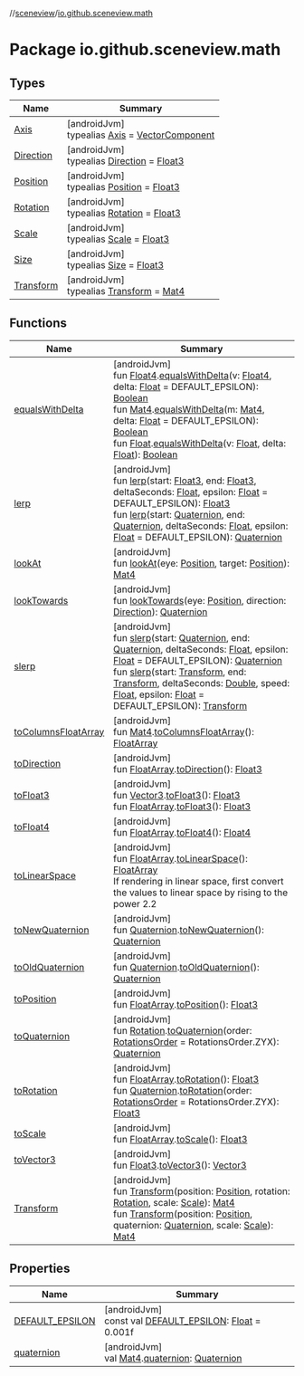 //[sceneview](../../index.md)/[io.github.sceneview.math](index.md)

# Package io.github.sceneview.math

## Types

| Name | Summary |
|---|---|
| [Axis](index.md#-272535031%2FClasslikes%2F-1571379623) | [androidJvm]<br>typealias [Axis](index.md#-272535031%2FClasslikes%2F-1571379623) = [VectorComponent](../dev.romainguy.kotlin.math/-vector-component/index.md) |
| [Direction](index.md#1758682841%2FClasslikes%2F-1571379623) | [androidJvm]<br>typealias [Direction](index.md#1758682841%2FClasslikes%2F-1571379623) = [Float3](../dev.romainguy.kotlin.math/-float3/index.md) |
| [Position](index.md#945960193%2FClasslikes%2F-1571379623) | [androidJvm]<br>typealias [Position](index.md#945960193%2FClasslikes%2F-1571379623) = [Float3](../dev.romainguy.kotlin.math/-float3/index.md) |
| [Rotation](index.md#1133844556%2FClasslikes%2F-1571379623) | [androidJvm]<br>typealias [Rotation](index.md#1133844556%2FClasslikes%2F-1571379623) = [Float3](../dev.romainguy.kotlin.math/-float3/index.md) |
| [Scale](index.md#2055938798%2FClasslikes%2F-1571379623) | [androidJvm]<br>typealias [Scale](index.md#2055938798%2FClasslikes%2F-1571379623) = [Float3](../dev.romainguy.kotlin.math/-float3/index.md) |
| [Size](index.md#1872733609%2FClasslikes%2F-1571379623) | [androidJvm]<br>typealias [Size](index.md#1872733609%2FClasslikes%2F-1571379623) = [Float3](../dev.romainguy.kotlin.math/-float3/index.md) |
| [Transform](index.md#1875660684%2FClasslikes%2F-1571379623) | [androidJvm]<br>typealias [Transform](index.md#1875660684%2FClasslikes%2F-1571379623) = [Mat4](../dev.romainguy.kotlin.math/-mat4/index.md) |

## Functions

| Name | Summary |
|---|---|
| [equalsWithDelta](equals-with-delta.md) | [androidJvm]<br>fun [Float4](../dev.romainguy.kotlin.math/-float4/index.md).[equalsWithDelta](equals-with-delta.md)(v: [Float4](../dev.romainguy.kotlin.math/-float4/index.md), delta: [Float](https://kotlinlang.org/api/latest/jvm/stdlib/kotlin/-float/index.html) = DEFAULT_EPSILON): [Boolean](https://kotlinlang.org/api/latest/jvm/stdlib/kotlin/-boolean/index.html)<br>fun [Mat4](../dev.romainguy.kotlin.math/-mat4/index.md).[equalsWithDelta](equals-with-delta.md)(m: [Mat4](../dev.romainguy.kotlin.math/-mat4/index.md), delta: [Float](https://kotlinlang.org/api/latest/jvm/stdlib/kotlin/-float/index.html) = DEFAULT_EPSILON): [Boolean](https://kotlinlang.org/api/latest/jvm/stdlib/kotlin/-boolean/index.html)<br>fun [Float](https://kotlinlang.org/api/latest/jvm/stdlib/kotlin/-float/index.html).[equalsWithDelta](equals-with-delta.md)(v: [Float](https://kotlinlang.org/api/latest/jvm/stdlib/kotlin/-float/index.html), delta: [Float](https://kotlinlang.org/api/latest/jvm/stdlib/kotlin/-float/index.html)): [Boolean](https://kotlinlang.org/api/latest/jvm/stdlib/kotlin/-boolean/index.html) |
| [lerp](lerp.md) | [androidJvm]<br>fun [lerp](lerp.md)(start: [Float3](../dev.romainguy.kotlin.math/-float3/index.md), end: [Float3](../dev.romainguy.kotlin.math/-float3/index.md), deltaSeconds: [Float](https://kotlinlang.org/api/latest/jvm/stdlib/kotlin/-float/index.html), epsilon: [Float](https://kotlinlang.org/api/latest/jvm/stdlib/kotlin/-float/index.html) = DEFAULT_EPSILON): [Float3](../dev.romainguy.kotlin.math/-float3/index.md)<br>fun [lerp](lerp.md)(start: [Quaternion](../dev.romainguy.kotlin.math/-quaternion/index.md), end: [Quaternion](../dev.romainguy.kotlin.math/-quaternion/index.md), deltaSeconds: [Float](https://kotlinlang.org/api/latest/jvm/stdlib/kotlin/-float/index.html), epsilon: [Float](https://kotlinlang.org/api/latest/jvm/stdlib/kotlin/-float/index.html) = DEFAULT_EPSILON): [Quaternion](../dev.romainguy.kotlin.math/-quaternion/index.md) |
| [lookAt](look-at.md) | [androidJvm]<br>fun [lookAt](look-at.md)(eye: [Position](index.md#945960193%2FClasslikes%2F-1571379623), target: [Position](index.md#945960193%2FClasslikes%2F-1571379623)): [Mat4](../dev.romainguy.kotlin.math/-mat4/index.md) |
| [lookTowards](look-towards.md) | [androidJvm]<br>fun [lookTowards](look-towards.md)(eye: [Position](index.md#945960193%2FClasslikes%2F-1571379623), direction: [Direction](index.md#1758682841%2FClasslikes%2F-1571379623)): [Quaternion](../dev.romainguy.kotlin.math/-quaternion/index.md) |
| [slerp](slerp.md) | [androidJvm]<br>fun [slerp](slerp.md)(start: [Quaternion](../dev.romainguy.kotlin.math/-quaternion/index.md), end: [Quaternion](../dev.romainguy.kotlin.math/-quaternion/index.md), deltaSeconds: [Float](https://kotlinlang.org/api/latest/jvm/stdlib/kotlin/-float/index.html), epsilon: [Float](https://kotlinlang.org/api/latest/jvm/stdlib/kotlin/-float/index.html) = DEFAULT_EPSILON): [Quaternion](../dev.romainguy.kotlin.math/-quaternion/index.md)<br>fun [slerp](slerp.md)(start: [Transform](index.md#1875660684%2FClasslikes%2F-1571379623), end: [Transform](index.md#1875660684%2FClasslikes%2F-1571379623), deltaSeconds: [Double](https://kotlinlang.org/api/latest/jvm/stdlib/kotlin/-double/index.html), speed: [Float](https://kotlinlang.org/api/latest/jvm/stdlib/kotlin/-float/index.html), epsilon: [Float](https://kotlinlang.org/api/latest/jvm/stdlib/kotlin/-float/index.html) = DEFAULT_EPSILON): [Transform](index.md#1875660684%2FClasslikes%2F-1571379623) |
| [toColumnsFloatArray](to-columns-float-array.md) | [androidJvm]<br>fun [Mat4](../dev.romainguy.kotlin.math/-mat4/index.md).[toColumnsFloatArray](to-columns-float-array.md)(): [FloatArray](https://kotlinlang.org/api/latest/jvm/stdlib/kotlin/-float-array/index.html) |
| [toDirection](to-direction.md) | [androidJvm]<br>fun [FloatArray](https://kotlinlang.org/api/latest/jvm/stdlib/kotlin/-float-array/index.html).[toDirection](to-direction.md)(): [Float3](../dev.romainguy.kotlin.math/-float3/index.md) |
| [toFloat3](to-float3.md) | [androidJvm]<br>fun [Vector3](../com.google.ar.sceneform.math/-vector3/index.md).[toFloat3](to-float3.md)(): [Float3](../dev.romainguy.kotlin.math/-float3/index.md)<br>fun [FloatArray](https://kotlinlang.org/api/latest/jvm/stdlib/kotlin/-float-array/index.html).[toFloat3](to-float3.md)(): [Float3](../dev.romainguy.kotlin.math/-float3/index.md) |
| [toFloat4](to-float4.md) | [androidJvm]<br>fun [FloatArray](https://kotlinlang.org/api/latest/jvm/stdlib/kotlin/-float-array/index.html).[toFloat4](to-float4.md)(): [Float4](../dev.romainguy.kotlin.math/-float4/index.md) |
| [toLinearSpace](to-linear-space.md) | [androidJvm]<br>fun [FloatArray](https://kotlinlang.org/api/latest/jvm/stdlib/kotlin/-float-array/index.html).[toLinearSpace](to-linear-space.md)(): [FloatArray](https://kotlinlang.org/api/latest/jvm/stdlib/kotlin/-float-array/index.html)<br>If rendering in linear space, first convert the values to linear space by rising to the power 2.2 |
| [toNewQuaternion](to-new-quaternion.md) | [androidJvm]<br>fun [Quaternion](../com.google.ar.sceneform.math/-quaternion/index.md).[toNewQuaternion](to-new-quaternion.md)(): [Quaternion](../dev.romainguy.kotlin.math/-quaternion/index.md) |
| [toOldQuaternion](to-old-quaternion.md) | [androidJvm]<br>fun [Quaternion](../dev.romainguy.kotlin.math/-quaternion/index.md).[toOldQuaternion](to-old-quaternion.md)(): [Quaternion](../com.google.ar.sceneform.math/-quaternion/index.md) |
| [toPosition](to-position.md) | [androidJvm]<br>fun [FloatArray](https://kotlinlang.org/api/latest/jvm/stdlib/kotlin/-float-array/index.html).[toPosition](to-position.md)(): [Float3](../dev.romainguy.kotlin.math/-float3/index.md) |
| [toQuaternion](to-quaternion.md) | [androidJvm]<br>fun [Rotation](index.md#1133844556%2FClasslikes%2F-1571379623).[toQuaternion](to-quaternion.md)(order: [RotationsOrder](../dev.romainguy.kotlin.math/-rotations-order/index.md) = RotationsOrder.ZYX): [Quaternion](../dev.romainguy.kotlin.math/-quaternion/index.md) |
| [toRotation](to-rotation.md) | [androidJvm]<br>fun [FloatArray](https://kotlinlang.org/api/latest/jvm/stdlib/kotlin/-float-array/index.html).[toRotation](to-rotation.md)(): [Float3](../dev.romainguy.kotlin.math/-float3/index.md)<br>fun [Quaternion](../dev.romainguy.kotlin.math/-quaternion/index.md).[toRotation](to-rotation.md)(order: [RotationsOrder](../dev.romainguy.kotlin.math/-rotations-order/index.md) = RotationsOrder.ZYX): [Float3](../dev.romainguy.kotlin.math/-float3/index.md) |
| [toScale](to-scale.md) | [androidJvm]<br>fun [FloatArray](https://kotlinlang.org/api/latest/jvm/stdlib/kotlin/-float-array/index.html).[toScale](to-scale.md)(): [Float3](../dev.romainguy.kotlin.math/-float3/index.md) |
| [toVector3](to-vector3.md) | [androidJvm]<br>fun [Float3](../dev.romainguy.kotlin.math/-float3/index.md).[toVector3](to-vector3.md)(): [Vector3](../com.google.ar.sceneform.math/-vector3/index.md) |
| [Transform](-transform.md) | [androidJvm]<br>fun [Transform](-transform.md)(position: [Position](index.md#945960193%2FClasslikes%2F-1571379623), rotation: [Rotation](index.md#1133844556%2FClasslikes%2F-1571379623), scale: [Scale](index.md#2055938798%2FClasslikes%2F-1571379623)): [Mat4](../dev.romainguy.kotlin.math/-mat4/index.md)<br>fun [Transform](-transform.md)(position: [Position](index.md#945960193%2FClasslikes%2F-1571379623), quaternion: [Quaternion](../dev.romainguy.kotlin.math/-quaternion/index.md), scale: [Scale](index.md#2055938798%2FClasslikes%2F-1571379623)): [Mat4](../dev.romainguy.kotlin.math/-mat4/index.md) |

## Properties

| Name | Summary |
|---|---|
| [DEFAULT_EPSILON](-d-e-f-a-u-l-t_-e-p-s-i-l-o-n.md) | [androidJvm]<br>const val [DEFAULT_EPSILON](-d-e-f-a-u-l-t_-e-p-s-i-l-o-n.md): [Float](https://kotlinlang.org/api/latest/jvm/stdlib/kotlin/-float/index.html) = 0.001f |
| [quaternion](quaternion.md) | [androidJvm]<br>val [Mat4](../dev.romainguy.kotlin.math/-mat4/index.md).[quaternion](quaternion.md): [Quaternion](../dev.romainguy.kotlin.math/-quaternion/index.md) |
